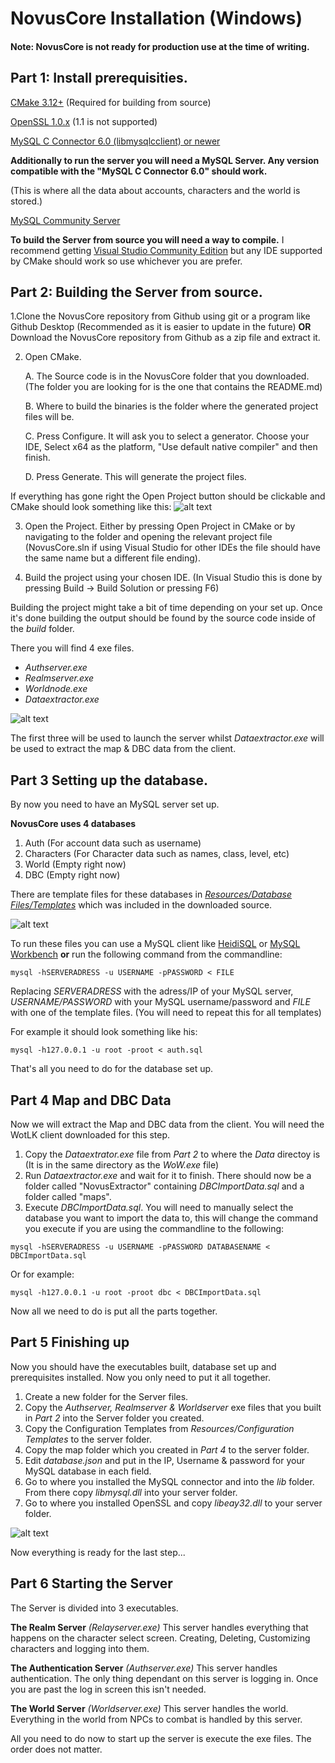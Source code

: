 # NovusCore Installation (Windows)

#### Note: NovusCore is not ready for production use at the time of writing.

## Part 1: Install prerequisities.

[CMake 3.12+](https://cmake.org/download/)
(Required for building from source)

[OpenSSL 1.0.x](https://www.openssl.org/source/)
(1.1 is not supported)

[MySQL C Connector 6.0 (libmysqlcclient) or newer](https://dev.mysql.com/downloads/connector/c/)

**Additionally to run the server you will need a MySQL Server. Any version compatible with the "MySQL C Connector 6.0" should work.**

(This is where all the data about accounts, characters and the world is stored.)

[MySQL Community Server](https://dev.mysql.com/downloads/mysql/)

**To build the Server from source you will need a way to compile.**
I recommend getting [Visual Studio Community Edition](https://visualstudio.microsoft.com/) but any IDE supported by CMake should work so use whichever you are prefer.

## Part 2: Building the Server from source.

1.Clone the NovusCore repository from Github using git or a program like Github Desktop (Recommended as it is easier to update in the future) **OR** Download the NovusCore repository from Github as a zip file and extract it.

2. Open CMake.

	A. The Source code is in the NovusCore folder that you downloaded. (The folder you are looking for is the one that contains the README.md)
  
	B. Where to build the binaries is the folder where the generated project files will be.
  
	C. Press Configure. It will ask you to select a generator. Choose your IDE, Select x64 as the platform, "Use default native compiler" and then finish.
	
	D. Press Generate. This will generate the project files.
	
If everything has gone right the Open Project button should be clickable and CMake should look something like this:
![alt text](https://i.imgur.com/5akkUtr.png "CMake Result")

3. Open the Project. Either by pressing Open Project in CMake or by navigating to the folder and opening the relevant project file (NovusCore.sln if using Visual Studio for other IDEs the file should have the same name but a different file ending).

4. Build the project using your chosen IDE. (In Visual Studio this is done by pressing Build -> Build Solution or pressing F6)

Building the project might take a bit of time depending on your set up. Once it's done building the output should be found by the source code inside of the *build* folder.

There you will find 4 exe files.
- *Authserver.exe*
- *Realmserver.exe*
- *Worldnode.exe*
- *Dataextractor.exe*

![alt text](https://i.imgur.com/izxIiWS.png "Exe files")

The first three will be used to launch the server whilst *Dataextractor.exe* will be used to extract the map & DBC data from the client.
## Part 3 Setting up the database.
By now you need to have an MySQL server set up.

**NovusCore uses 4 databases**
1. Auth
(For account data such as username)
2. Characters
(For Character data such as names, class, level, etc)
3. World
(Empty right now)
4. DBC
(Empty right now)

There are template files for these databases in [*Resources/Database Files/Templates*](https://github.com/novuscore/NovusCore/tree/master/resources/Database%20Files/Templates) which was included in the downloaded source.

![alt text](https://i.imgur.com/tzRyjhf.png "Template Files")

To run these files you can use a MySQL client like [HeidiSQL](https://www.heidisql.com/download.php) or [MySQL Workbench](https://www.mysql.com/products/workbench/) **or** run the following command from the commandline:

```mysql -hSERVERADRESS -u USERNAME -pPASSWORD < FILE```

Replacing *SERVERADRESS* with the adress/IP of your MySQL server, *USERNAME/PASSWORD* with your MySQL username/password and *FILE* with one of the template files. (You will need to repeat this for all templates)

For example it should look something like his:

```mysql -h127.0.0.1 -u root -proot < auth.sql```

That's all you need to do for the database set up.
## Part 4 Map and DBC Data
Now we will extract the Map and DBC data from the client. You will need the WotLK client downloaded for this step.

1. Copy the *Dataextrator.exe* file from *Part 2* to where the *Data* directoy is (It is in the same directory as the *WoW.exe* file)
2. Run *Dataextractor.exe* and wait for it to finish. There should now be a folder called "NovusExtractor" containing *DBCImportData.sql* and a folder called "maps".
3. Execute *DBCImportData.sql*. You will need to manually select the database you want to import the data to, this will change the command you execute if you are using the commandline to the following:

```mysql -hSERVERADRESS -u USERNAME -pPASSWORD DATABASENAME < DBCImportData.sql```

Or for example:

```mysql -h127.0.0.1 -u root -proot dbc < DBCImportData.sql```


Now all we need to do is put all the parts together.
## Part 5 Finishing up
Now you should have the executables built, database set up and prerequisites installed. Now you only need to put it all together.

1. Create a new folder for the Server files.
2. Copy the *Authserver, Realmserver & Worldserver* exe files that you built in *Part 2* into the Server folder you created.
3. Copy the Configuration Templates from *Resources/Configuration Templates* to the server folder.
4. Copy the map folder which you created in *Part 4* to the server folder.
5. Edit *database.json* and put in the IP, Username & password for your MySQL database in each field.
6. Go to where you installed the MySQL connector and into the *lib* folder. From there copy *libmysql.dll* into your server folder.
7. Go to where you installed OpenSSL and copy *libeay32.dll* to your server folder.

![alt text](https://i.imgur.com/kdhbR5Y.png "Final server folder")

Now everything is ready for the last step...

## Part 6 Starting the Server
The Server is divided into 3 executables.

**The Realm Server** *(Relayserver.exe)*
This server handles everything that happens on the character select screen. Creating, Deleting, Customizing characters and logging into them.

**The Authentication Server** *(Authserver.exe)*
This server handles authentication. The only thing dependant on this server is logging in. Once you are past the log in screen this isn't needed.

**The World Server** *(Worldserver.exe)*
This server handles the world. Everything in the world from NPCs to combat is handled by this server.

All you need to do now to start up the server is execute the exe files. The order does not matter.
